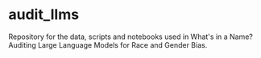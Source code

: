 # audit_llms
Repository for the data, scripts and notebooks used in What's in a Name? Auditing Large Language Models for Race and Gender Bias.
